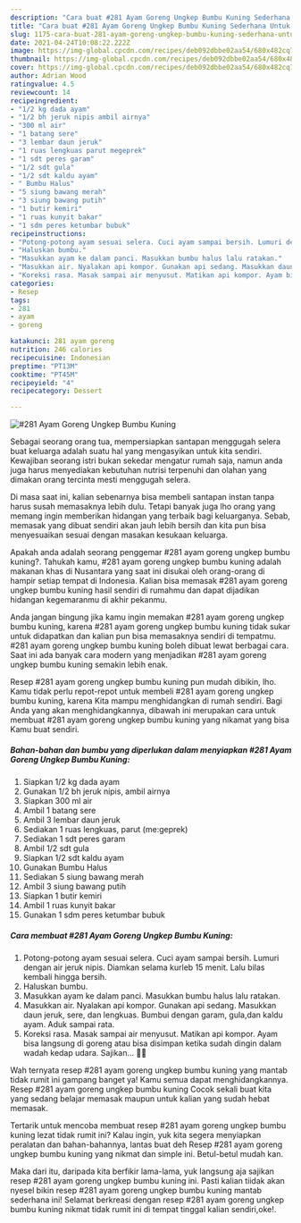 ```yaml
---
description: "Cara buat #281 Ayam Goreng Ungkep Bumbu Kuning Sederhana Untuk Jualan"
title: "Cara buat #281 Ayam Goreng Ungkep Bumbu Kuning Sederhana Untuk Jualan"
slug: 1175-cara-buat-281-ayam-goreng-ungkep-bumbu-kuning-sederhana-untuk-jualan
date: 2021-04-24T10:08:22.222Z
image: https://img-global.cpcdn.com/recipes/deb092dbbe02aa54/680x482cq70/281-ayam-goreng-ungkep-bumbu-kuning-foto-resep-utama.jpg
thumbnail: https://img-global.cpcdn.com/recipes/deb092dbbe02aa54/680x482cq70/281-ayam-goreng-ungkep-bumbu-kuning-foto-resep-utama.jpg
cover: https://img-global.cpcdn.com/recipes/deb092dbbe02aa54/680x482cq70/281-ayam-goreng-ungkep-bumbu-kuning-foto-resep-utama.jpg
author: Adrian Wood
ratingvalue: 4.5
reviewcount: 14
recipeingredient:
- "1/2 kg dada ayam"
- "1/2 bh jeruk nipis ambil airnya"
- "300 ml air"
- "1 batang sere"
- "3 lembar daun jeruk"
- "1 ruas lengkuas parut megeprek"
- "1 sdt peres garam"
- "1/2 sdt gula"
- "1/2 sdt kaldu ayam"
- " Bumbu Halus"
- "5 siung bawang merah"
- "3 siung bawang putih"
- "1 butir kemiri"
- "1 ruas kunyit bakar"
- "1 sdm peres ketumbar bubuk"
recipeinstructions:
- "Potong-potong ayam sesuai selera. Cuci ayam sampai bersih. Lumuri dengan air jeruk nipis. Diamkan selama kurleb 15 menit. Lalu bilas kembali hingga bersih."
- "Haluskan bumbu."
- "Masukkan ayam ke dalam panci. Masukkan bumbu halus lalu ratakan."
- "Masukkan air. Nyalakan api kompor. Gunakan api sedang. Masukkan daun jeruk, sere, dan lengkuas. Bumbui dengan garam, gula,dan kaldu ayam. Aduk sampai rata."
- "Koreksi rasa. Masak sampai air menyusut. Matikan api kompor. Ayam bisa langsung di goreng atau bisa disimpan ketika sudah dingin dalam wadah kedap udara. Sajikan... 👩‍🍳"
categories:
- Resep
tags:
- 281
- ayam
- goreng

katakunci: 281 ayam goreng 
nutrition: 246 calories
recipecuisine: Indonesian
preptime: "PT13M"
cooktime: "PT45M"
recipeyield: "4"
recipecategory: Dessert

---
```



![#281 Ayam Goreng Ungkep Bumbu Kuning](https://img-global.cpcdn.com/recipes/deb092dbbe02aa54/680x482cq70/281-ayam-goreng-ungkep-bumbu-kuning-foto-resep-utama.jpg)

Sebagai seorang orang tua, mempersiapkan santapan menggugah selera buat keluarga adalah suatu hal yang mengasyikan untuk kita sendiri. Kewajiban seorang istri bukan sekedar mengatur rumah saja, namun anda juga harus menyediakan kebutuhan nutrisi terpenuhi dan olahan yang dimakan orang tercinta mesti menggugah selera.

Di masa  saat ini, kalian sebenarnya bisa membeli santapan instan tanpa harus susah memasaknya lebih dulu. Tetapi banyak juga lho orang yang memang ingin memberikan hidangan yang terbaik bagi keluarganya. Sebab, memasak yang dibuat sendiri akan jauh lebih bersih dan kita pun bisa menyesuaikan sesuai dengan masakan kesukaan keluarga. 



Apakah anda adalah seorang penggemar #281 ayam goreng ungkep bumbu kuning?. Tahukah kamu, #281 ayam goreng ungkep bumbu kuning adalah makanan khas di Nusantara yang saat ini disukai oleh orang-orang di hampir setiap tempat di Indonesia. Kalian bisa memasak #281 ayam goreng ungkep bumbu kuning hasil sendiri di rumahmu dan dapat dijadikan hidangan kegemaranmu di akhir pekanmu.

Anda jangan bingung jika kamu ingin memakan #281 ayam goreng ungkep bumbu kuning, karena #281 ayam goreng ungkep bumbu kuning tidak sukar untuk didapatkan dan kalian pun bisa memasaknya sendiri di tempatmu. #281 ayam goreng ungkep bumbu kuning boleh dibuat lewat berbagai cara. Saat ini ada banyak cara modern yang menjadikan #281 ayam goreng ungkep bumbu kuning semakin lebih enak.

Resep #281 ayam goreng ungkep bumbu kuning pun mudah dibikin, lho. Kamu tidak perlu repot-repot untuk membeli #281 ayam goreng ungkep bumbu kuning, karena Kita mampu menghidangkan di rumah sendiri. Bagi Anda yang akan menghidangkannya, dibawah ini merupakan cara untuk membuat #281 ayam goreng ungkep bumbu kuning yang nikamat yang bisa Kamu buat sendiri.

<!--inarticleads1-->

##### Bahan-bahan dan bumbu yang diperlukan dalam menyiapkan #281 Ayam Goreng Ungkep Bumbu Kuning:

1. Siapkan 1/2 kg dada ayam
1. Gunakan 1/2 bh jeruk nipis, ambil airnya
1. Siapkan 300 ml air
1. Ambil 1 batang sere
1. Ambil 3 lembar daun jeruk
1. Sediakan 1 ruas lengkuas, parut (me:geprek)
1. Sediakan 1 sdt peres garam
1. Ambil 1/2 sdt gula
1. Siapkan 1/2 sdt kaldu ayam
1. Gunakan  Bumbu Halus
1. Sediakan 5 siung bawang merah
1. Ambil 3 siung bawang putih
1. Siapkan 1 butir kemiri
1. Ambil 1 ruas kunyit bakar
1. Gunakan 1 sdm peres ketumbar bubuk




<!--inarticleads2-->

##### Cara membuat #281 Ayam Goreng Ungkep Bumbu Kuning:

1. Potong-potong ayam sesuai selera. Cuci ayam sampai bersih. Lumuri dengan air jeruk nipis. Diamkan selama kurleb 15 menit. Lalu bilas kembali hingga bersih.
1. Haluskan bumbu.
1. Masukkan ayam ke dalam panci. Masukkan bumbu halus lalu ratakan.
1. Masukkan air. Nyalakan api kompor. Gunakan api sedang. Masukkan daun jeruk, sere, dan lengkuas. Bumbui dengan garam, gula,dan kaldu ayam. Aduk sampai rata.
1. Koreksi rasa. Masak sampai air menyusut. Matikan api kompor. Ayam bisa langsung di goreng atau bisa disimpan ketika sudah dingin dalam wadah kedap udara. Sajikan... 👩‍🍳




Wah ternyata resep #281 ayam goreng ungkep bumbu kuning yang mantab tidak rumit ini gampang banget ya! Kamu semua dapat menghidangkannya. Resep #281 ayam goreng ungkep bumbu kuning Cocok sekali buat kita yang sedang belajar memasak maupun untuk kalian yang sudah hebat memasak.

Tertarik untuk mencoba membuat resep #281 ayam goreng ungkep bumbu kuning lezat tidak rumit ini? Kalau ingin, yuk kita segera menyiapkan peralatan dan bahan-bahannya, lantas buat deh Resep #281 ayam goreng ungkep bumbu kuning yang nikmat dan simple ini. Betul-betul mudah kan. 

Maka dari itu, daripada kita berfikir lama-lama, yuk langsung aja sajikan resep #281 ayam goreng ungkep bumbu kuning ini. Pasti kalian tiidak akan nyesel bikin resep #281 ayam goreng ungkep bumbu kuning mantab sederhana ini! Selamat berkreasi dengan resep #281 ayam goreng ungkep bumbu kuning nikmat tidak rumit ini di tempat tinggal kalian sendiri,oke!.

